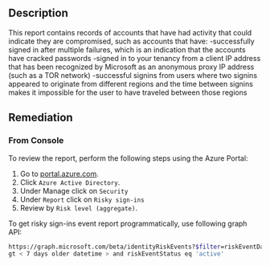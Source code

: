 ## Description

This report contains records of accounts that have had activity that could indicate they are compromised, such as accounts that have: -successfully signed in after multiple failures, which is an indication that the accounts have cracked passwords -signed in to your tenancy from a client IP address that has been recognized by Microsoft as an anonymous proxy IP address (such as a TOR network) -successful signins from users where two signins appeared to originate from different regions and the time between signins makes it impossible for the user to have traveled between those regions

## Remediation

### From Console

To review the report, perform the following steps using the Azure Portal:

1. Go to [portal.azure.com](https://portal.azure.com/).
2. Click `Azure Active Directory`.
3. Under Manage click on `Security`
4. Under `Report` click on `Risky sign-ins`
5. Review by `Risk level (aggregate)`.

To get risky sign-ins event report programmatically, use following graph API:

```bash
https://graph.microsoft.com/beta/identityRiskEvents?$filter=riskEventDateTime
gt < 7 days older datetime > and riskEventStatus eq 'active'
```
